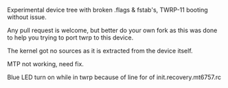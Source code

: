 Experimental device tree with broken .flags & fstab's, TWRP-11 booting without issue.

Any pull request is welcome, but better do your own fork as this was done to help you trying to port twrp to this device.

The kernel got no sources as it is extracted from the device itself.

MTP not working, need fix.

Blue LED turn on while in twrp because of line for of init.recovery.mt6757.rc
